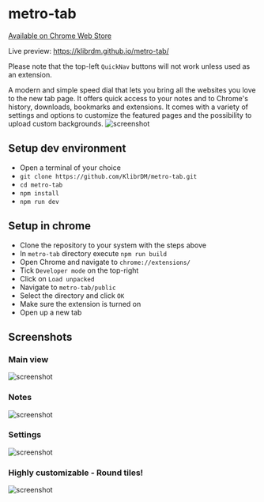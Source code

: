 # metro-tab

[Available on Chrome Web Store](https://chrome.google.com/webstore/detail/metro-speed-dial-modern-n/onhhmnkghemlcnlglcnjkhebiclbklpl?hl=en)

Live preview: https://klibrdm.github.io/metro-tab/

Please note that the top-left `QuickNav` buttons will not work unless used as an extension.

A modern and simple speed dial that lets you bring all the websites you love to the new tab page. It offers quick access to your notes and to Chrome's history, downloads, bookmarks and extensions. It comes with a variety of settings and options to customize the featured pages and the possibility to upload custom backgrounds.
![screenshot](https://i.imgur.com/8JFKA1A.jpg)

## Setup dev environment

- Open a terminal of your choice
- `git clone https://github.com/KlibrDM/metro-tab.git`
- `cd metro-tab`
- `npm install`
- `npm run dev`

## Setup in chrome

- Clone the repository to your system with the steps above
- In `metro-tab` directory execute `npm run build`
- Open Chrome and navigate to `chrome://extensions/`
- Tick `Developer mode` on the top-right
- Click on `Load unpacked`
- Navigate to `metro-tab/public`
- Select the directory and click `OK`
- Make sure the extension is turned on
- Open up a new tab

## Screenshots

### Main view

![screenshot](https://i.imgur.com/LJzue04.jpg)

### Notes

![screenshot](https://i.imgur.com/ffuYYLG.jpg)

### Settings

![screenshot](https://i.imgur.com/jW3NEx0.jpg)

### Highly customizable - Round tiles!

![screenshot](https://i.imgur.com/r6oLZEh.jpg)
